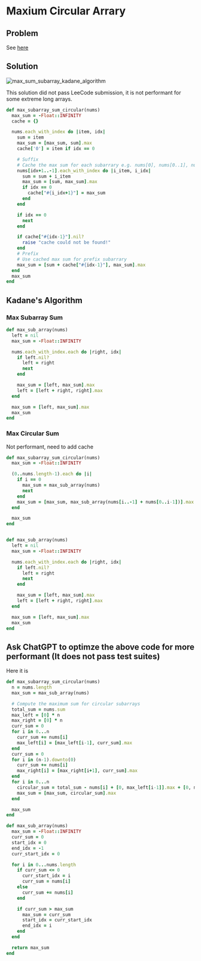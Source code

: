 # Maxium Circular Arrary

## Problem
See [here](https://leetcode.com/problems/maximum-sum-circular-subarray)

## Solution

![max_sum_subarray_kadane_algorithm](https://user-images.githubusercontent.com/6025823/216786829-09b60175-dbf9-4d9c-8cd6-692fbab30e12.png)


This solution did not pass LeeCode submission, it is not performant for some extreme long arrays.
```ruby
def max_subarray_sum_circular(nums)
  max_sum = -Float::INFINITY
  cache = {}

  nums.each_with_index do |item, idx|
    sum = item
    max_sum = [max_sum, sum].max
    cache['0'] = item if idx == 0

    # Suffix
    # Cache the max sum for each subarrary e.g. nums[0], nums[0..1], nums[0..2], ... nums[0..n]
    nums[idx+1..-1].each_with_index do |i_item, i_idx|
      sum = sum + i_item
      max_sum = [sum, max_sum].max
      if idx == 0
        cache["#{i_idx+1}"] = max_sum
      end
    end

    if idx == 0
      next
    end

    if cache["#{idx-1}"].nil?
      raise "cache could not be found!"
    end
    # Prefix
    # Use cached max sum for prefix subarrary
    max_sum = [sum + cache["#{idx-1}"], max_sum].max
  end
  max_sum
end
```

## Kadane's Algorithm

### Max Subarray Sum
```ruby
def max_sub_array(nums)
  left = nil
  max_sum = -Float::INFINITY

  nums.each_with_index.each do |right, idx|
    if left.nil?
      left = right
      next
    end

    max_sum = [left, max_sum].max
    left = [left + right, right].max
  end

  max_sum = [left, max_sum].max
  max_sum
end
```

### Max Circular Sum
Not performant, need to add cache
```ruby
def max_subarray_sum_circular(nums)
  max_sum = -Float::INFINITY

  (0..nums.length-1).each do |i|
    if i == 0
      max_sum = max_sub_array(nums)
      next
    end
    max_sum = [max_sum, max_sub_array(nums[i..-1] + nums[0..i-1])].max
  end

  max_sum
end


def max_sub_array(nums)
  left = nil
  max_sum = -Float::INFINITY

  nums.each_with_index.each do |right, idx|
    if left.nil?
      left = right
      next
    end

    max_sum = [left, max_sum].max
    left = [left + right, right].max
  end

  max_sum = [left, max_sum].max
  max_sum
end
```

## Ask ChatGPT to optimze the above code for more performant (It does not pass test suites)

Here it is

```ruby
def max_subarray_sum_circular(nums)
  n = nums.length
  max_sum = max_sub_array(nums)

  # Compute the maximum sum for circular subarrays
  total_sum = nums.sum
  max_left = [0] * n
  max_right = [0] * n
  curr_sum = 0
  for i in 0...n
    curr_sum += nums[i]
    max_left[i] = [max_left[i-1], curr_sum].max
  end
  curr_sum = 0
  for i in (n-1).downto(0)
    curr_sum += nums[i]
    max_right[i] = [max_right[i+1], curr_sum].max
  end
  for i in 0...n
    circular_sum = total_sum - nums[i] + [0, max_left[i-1]].max + [0, max_right[(i+1) % n]].max
    max_sum = [max_sum, circular_sum].max
  end

  max_sum
end

def max_sub_array(nums)
  max_sum = -Float::INFINITY
  curr_sum = 0
  start_idx = 0
  end_idx = -1
  curr_start_idx = 0

  for i in 0...nums.length
    if curr_sum <= 0
      curr_start_idx = i
      curr_sum = nums[i]
    else
      curr_sum += nums[i]
    end

    if curr_sum > max_sum
      max_sum = curr_sum
      start_idx = curr_start_idx
      end_idx = i
    end
  end

  return max_sum
end
```
